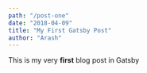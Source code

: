 ```yaml
---
path: "/post-one"
date: "2018-04-09"
title: "My First Gatsby Post"
author: "Arash"
---
```


This is my very **first** blog post in Gatsby
